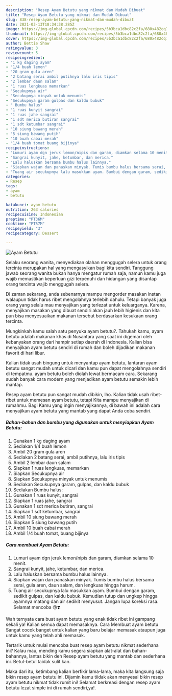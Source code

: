 ```yaml
---
description: "Resep Ayam Betutu yang nikmat dan Mudah Dibuat"
title: "Resep Ayam Betutu yang nikmat dan Mudah Dibuat"
slug: 838-resep-ayam-betutu-yang-nikmat-dan-mudah-dibuat
date: 2021-03-13T18:34:38.285Z
image: https://img-global.cpcdn.com/recipes/5b3bca1dbc82c2fa/680x482cq70/ayam-betutu-foto-resep-utama.jpg
thumbnail: https://img-global.cpcdn.com/recipes/5b3bca1dbc82c2fa/680x482cq70/ayam-betutu-foto-resep-utama.jpg
cover: https://img-global.cpcdn.com/recipes/5b3bca1dbc82c2fa/680x482cq70/ayam-betutu-foto-resep-utama.jpg
author: Bettie Shaw
ratingvalue: 3
reviewcount: 5
recipeingredient:
- "1 kg daging ayam"
- "1/4 buah lemon"
- "20 gram gula aren"
- "2 batang serai ambil putihnya lalu iris tipis"
- "2 lembar daun salam"
- "1 ruas lengkuas memarkan"
- "Secukupnya air"
- "Secukupnya minyak untuk menumis"
- "Secukupnya garam gulpas dan kaldu bubuk"
- " Bumbu halus"
- "1 ruas kunyit sangrai"
- "1 ruas jahe sangrai"
- "1 sdt merica butiran sangrai"
- "1 sdt ketumbar sangrai"
- "10 siung bawang merah"
- "5 siung bawang putih"
- "10 buah cabai merah"
- "1/4 buah tomat buang bijinya"
recipeinstructions:
- "Lumuri ayam dgn jeruk lemon/nipis dan garam, diamkan selama 10 menit."
- "Sangrai kunyit, jahe, ketumbar, dan merica."
- "Lalu haluskan bersama bumbu halus lainnya."
- "Siapkan wajan dan panaskan minyak. Tumis bumbu halus bersama serai, gula aren, daun salam, dan lengkuas hingga harum."
- "Tuang air secukupnya lalu masukkan ayam. Bumbui dengan garam, sedikit gulpas, dan kaldu bubuk. Kemudian tutup dan ungkep hingga ayamnya matang dan air sedikit menyusut. Jangan lupa koreksi rasa. Selamat mencoba 😘❣️"
categories:
- Resep
tags:
- ayam
- betutu

katakunci: ayam betutu 
nutrition: 263 calories
recipecuisine: Indonesian
preptime: "PT36M"
cooktime: "PT57M"
recipeyield: "3"
recipecategory: Dessert

---
```



![Ayam Betutu](https://img-global.cpcdn.com/recipes/5b3bca1dbc82c2fa/680x482cq70/ayam-betutu-foto-resep-utama.jpg)

Selaku seorang wanita, menyediakan olahan menggugah selera untuk orang tercinta merupakan hal yang mengasyikan bagi kita sendiri. Tanggung jawab seorang  wanita bukan hanya mengatur rumah saja, namun kamu juga wajib memastikan keperluan gizi terpenuhi dan hidangan yang disantap orang tercinta wajib menggugah selera.

Di zaman  sekarang, anda sebenarnya mampu mengorder masakan instan walaupun tidak harus ribet mengolahnya terlebih dahulu. Tetapi banyak juga orang yang selalu mau menyajikan yang terlezat untuk keluarganya. Karena, menyajikan masakan yang dibuat sendiri akan jauh lebih higienis dan kita pun bisa menyesuaikan makanan tersebut berdasarkan kesukaan orang tercinta. 



Mungkinkah kamu salah satu penyuka ayam betutu?. Tahukah kamu, ayam betutu adalah makanan khas di Nusantara yang saat ini digemari oleh kebanyakan orang dari hampir setiap daerah di Indonesia. Kalian bisa menyajikan ayam betutu sendiri di rumah dan boleh dijadikan makanan favorit di hari libur.

Kalian tidak usah bingung untuk menyantap ayam betutu, lantaran ayam betutu sangat mudah untuk dicari dan kamu pun dapat mengolahnya sendiri di tempatmu. ayam betutu boleh diolah lewat bermacam cara. Sekarang sudah banyak cara modern yang menjadikan ayam betutu semakin lebih mantap.

Resep ayam betutu pun sangat mudah dibikin, lho. Kalian tidak usah ribet-ribet untuk memesan ayam betutu, tetapi Kita mampu menyajikan di rumahmu. Bagi Kamu yang ingin menyajikannya, di bawah ini adalah cara menyajikan ayam betutu yang mantab yang dapat Anda coba sendiri.

<!--inarticleads1-->

##### Bahan-bahan dan bumbu yang digunakan untuk menyiapkan Ayam Betutu:

1. Gunakan 1 kg daging ayam
1. Sediakan 1/4 buah lemon
1. Ambil 20 gram gula aren
1. Sediakan 2 batang serai, ambil putihnya, lalu iris tipis
1. Ambil 2 lembar daun salam
1. Siapkan 1 ruas lengkuas, memarkan
1. Siapkan Secukupnya air
1. Siapkan Secukupnya minyak untuk menumis
1. Sediakan Secukupnya garam, gulpas, dan kaldu bubuk
1. Sediakan  Bumbu halus:
1. Gunakan 1 ruas kunyit, sangrai
1. Siapkan 1 ruas jahe, sangrai
1. Gunakan 1 sdt merica butiran, sangrai
1. Siapkan 1 sdt ketumbar, sangrai
1. Ambil 10 siung bawang merah
1. Siapkan 5 siung bawang putih
1. Ambil 10 buah cabai merah
1. Ambil 1/4 buah tomat, buang bijinya




<!--inarticleads2-->

##### Cara membuat Ayam Betutu:

1. Lumuri ayam dgn jeruk lemon/nipis dan garam, diamkan selama 10 menit.
1. Sangrai kunyit, jahe, ketumbar, dan merica.
1. Lalu haluskan bersama bumbu halus lainnya.
1. Siapkan wajan dan panaskan minyak. Tumis bumbu halus bersama serai, gula aren, daun salam, dan lengkuas hingga harum.
1. Tuang air secukupnya lalu masukkan ayam. Bumbui dengan garam, sedikit gulpas, dan kaldu bubuk. Kemudian tutup dan ungkep hingga ayamnya matang dan air sedikit menyusut. Jangan lupa koreksi rasa. Selamat mencoba 😘❣️




Wah ternyata cara buat ayam betutu yang enak tidak ribet ini gampang sekali ya! Kalian semua dapat memasaknya. Cara Membuat ayam betutu Sangat cocok banget untuk kalian yang baru belajar memasak ataupun juga untuk kamu yang telah ahli memasak.

Tertarik untuk mulai mencoba buat resep ayam betutu nikmat sederhana ini? Kalau mau, mending kamu segera siapkan alat-alat dan bahan-bahannya, lantas bikin deh Resep ayam betutu yang mantab dan sederhana ini. Betul-betul taidak sulit kan. 

Maka dari itu, ketimbang kalian berfikir lama-lama, maka kita langsung saja bikin resep ayam betutu ini. Dijamin kamu tiidak akan menyesal bikin resep ayam betutu nikmat tidak rumit ini! Selamat berkreasi dengan resep ayam betutu lezat simple ini di rumah sendiri,ya!.

